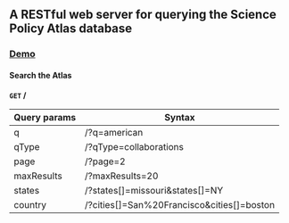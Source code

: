 ## A RESTful web server for querying the Science Policy Atlas database
### **[Demo](https://ancient-eyrie-85680.herokuapp.com/)**

#### Search the Atlas

**<code>GET</code> /**

| Query params| Syntax    |
| ------------- |-------------|
| q | /?q=american |
| qType | /?qType=collaborations |
| page| /?page=2 | $1600 |
| maxResults      | /?maxResults=20  |
| states | /?states[]=missouri&states[]=NY |
| country | /?cities[]=San%20Francisco&cities[]=boston |
